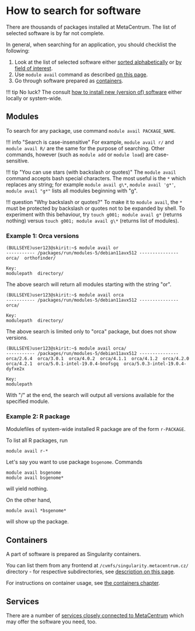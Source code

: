 # How to search for software

There are thousands of packages installed at MetaCentrum. The list of selected software is by far not complete.

In general, when searching for an application, you should checklist the following:

1. Look at the list of selected software either [sorted alphabetically](../../software/alphabet) or [by field of interest](../../software/sw-list/amber).
2. Use `module avail` command as described [on this page](#modules).
3. Go through software prepared as [containers](#containers).

!!! tip 
    No luck? The consult [how to install new (version of) software](../../software/install-software) either locally or system-wide.

## Modules

To search for any package, use command `module avail PACKAGE_NAME`.

!!! info "Search is case-insensitive"
    For example, `module avail r/` and `module avail R/` are the same for the purpose of searching. Other commands, however (such as `module add` or `module load`) are case-sensitive.

!!! tip "You can use stars (with backslash or quotes)"
    The `module avail` command accepts bash special characters. The most useful is the `*` which replaces any string; for example `module avail g\*`, `module avail 'g*'`, `module avail "g*"` lists all modules beginning with "g".

!!! question "Why backslash or quotes?"
    To make it to `module avail`, the `*` must be protected by backslash or quotes not to be expanded by shell. To experiment with this behaviour, try `touch g001; module avail g*` (returns nothing) versus `touch g001; module avail g\*` (returns list of modules).

### Example 1: Orca versions

```
(BULLSEYE)user123@skirit:~$ module avail or
----------- /packages/run/modules-5/debian11avx512 ---------------
orca/  orthofinder/  

Key:
modulepath  directory/ 
```
The above search will return all modules starting with the string "or".

```
(BULLSEYE)user123@skirit:~$ module avail orca
----------- /packages/run/modules-5/debian11avx512 ---------------
orca/  

Key:
modulepath  directory/  
```
The above search is limited only to "orca" package, but does not show versions.

```
(BULLSEYE)user123@skirit:~$ module avail orca/
----------- /packages/run/modules-5/debian11avx512 ---------------
orca/2.6.4  orca/3.0.1  orca/4.0.2  orca/4.1.1  orca/4.1.2  orca/4.2.0  orca/4.2.1  orca/5.0.1-intel-19.0.4-bnofsgq  orca/5.0.3-intel-19.0.4-dyfxe2x  

Key:
modulepath  
```
With "/" at the end, the search will output all versions available for the specified module.

### Example 2: R package

Modulefiles of system-wide installed R package are of the form `r-PACKAGE`.

To list all R packages, run

    module avail r-*

Let's say you want to use package `bsgenome`. Commands

    module avail bsgenome
    module avail bsgenome*

will yield nothing.

On the other hand,

    module avail *bsgenome*

will show up the package.

## Containers

A part of software is prepared as Singularity containers.

You can list them from any frontend at `/cvmfs/singularity.metacentrum.cz/` directory - for respective subdirectories, see [description on this page](../../software/containers#pre-built-singularity-images).

For instructions on container usage, see [the containers chapter](../../software/containers).

## Services

There are a number of [services closely connected to MetaCentrum](../../related/galaxy) which may offer the software you need, too.

